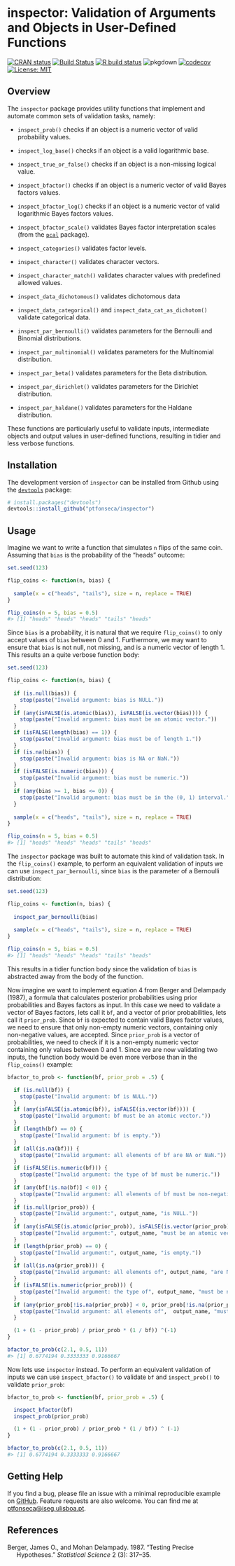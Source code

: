 
<!-- README.md is generated from README.Rmd. Please edit that file -->

# inspector: Validation of Arguments and Objects in User-Defined Functions

<!-- badges: start -->

[![CRAN
status](https://www.r-pkg.org/badges/version/inspector)](https://CRAN.R-project.org/package=inspector)
[![Build
Status](https://travis-ci.com/ptfonseca/inspector.svg?branch=master)](https://travis-ci.com/ptfonseca/inspector)
[![R build
status](https://github.com/ptfonseca/inspector/workflows/R-CMD-check/badge.svg)](https://github.com/ptfonseca/inspector/actions)
![pkgdown](https://github.com/ptfonseca/inspector/workflows/pkgdown/badge.svg)
[![codecov](https://codecov.io/gh/ptfonseca/inspector/branch/master/graph/badge.svg?branch=master&kill_cache=1)](https://codecov.io/gh/ptfonseca/inspector)
[![License:
MIT](https://img.shields.io/badge/License-MIT-brightgreen.svg)](https://opensource.org/licenses/MIT)
<!-- badges: end -->

## Overview

The `inspector` package provides utility functions that implement and
automate common sets of validation tasks, namely:

-   `inspect_prob()` checks if an object is a numeric vector of valid
    probability values.

-   `inspect_log_base()` checks if an object is a valid logarithmic
    base.

-   `inspect_true_or_false()` checks if an object is a non-missing
    logical value.

-   `inspect_bfactor()` checks if an object is a numeric vector of valid
    Bayes factors values.

-   `inspect_bfactor_log()` checks if an object is a numeric vector of
    valid logarithmic Bayes factors values.

-   `inspect_bfactor_scale()` validates Bayes factor interpretation
    scales (from the [`pcal`](https://ptfonseca.github.io/pcal/)
    package).

-   `inspect_categories()` validates factor levels.

-   `inspect_character()` validates character vectors.

-   `inspect_character_match()` validates character values with
    predefined allowed values.

-   `inspect_data_dichotomous()` validates dichotomous data

-   `inspect_data_categorical()` and `inspect_data_cat_as_dichotom()`
    validate categorical data.

-   `inspect_par_bernoulli()` validates parameters for the Bernoulli and
    Binomial distributions.

-   `inspect_par_multinomial()` validates parameters for the Multinomial
    distribution.

-   `inspect_par_beta()` validates parameters for the Beta distribution.

-   `inspect_par_dirichlet()` validates parameters for the Dirichlet
    distribution.

-   `inspect_par_haldane()` validates parameters for the Haldane
    distribution.

These functions are particularly useful to validate inputs, intermediate
objects and output values in user-defined functions, resulting in tidier
and less verbose functions.

## Installation

The development version of `inspector` can be installed from Github
using the [`devtools`](https://devtools.r-lib.org) package:

``` r
# install.packages("devtools")
devtools::install_github("ptfonseca/inspector")
```

## Usage

Imagine we want to write a function that simulates `n` flips of the same
coin. Assuming that `bias` is the probability of the “heads” outcome:

``` r
set.seed(123)

flip_coins <- function(n, bias) { 
  
  sample(x = c("heads", "tails"), size = n, replace = TRUE)
}

flip_coins(n = 5, bias = 0.5)
#> [1] "heads" "heads" "heads" "tails" "heads"
```

Since `bias` is a probability, it is natural that we require
`flip_coins()` to only accept values of `bias` between 0 and 1.
Furthermore, we may want to ensure that `bias` is not null, not missing,
and is a numeric vector of length 1. This results an a quite verbose
function body:

``` r
set.seed(123)

flip_coins <- function(n, bias) {
  
  if (is.null(bias)) {
    stop(paste("Invalid argument: bias is NULL."))
  }
  if (any(isFALSE(is.atomic(bias)), isFALSE(is.vector(bias)))) {
    stop(paste("Invalid argument: bias must be an atomic vector."))
  }
  if (isFALSE(length(bias) == 1)) {
    stop(paste("Invalid argument: bias must be of length 1."))
  }
  if (is.na(bias)) {
    stop(paste("Invalid argument: bias is NA or NaN."))
  }
  if (isFALSE(is.numeric(bias))) {
    stop(paste("Invalid argument: bias must be numeric."))
  }
  if (any(bias >= 1, bias <= 0)) {
    stop(paste("Invalid argument: bias must be in the (0, 1) interval."))
  }
  
  sample(x = c("heads", "tails"), size = n, replace = TRUE)
}

flip_coins(n = 5, bias = 0.5)
#> [1] "heads" "heads" "heads" "tails" "heads"
```

The `inspector` package was built to automate this kind of validation
task. In the `flip_coins()` example, to perform an equivalent validation
of inputs we can use `inspect_par_bernoulli`, since `bias` is the
parameter of a Bernoulli distribution:

``` r
set.seed(123)

flip_coins <- function(n, bias) {
  
  inspect_par_bernoulli(bias)
  
  sample(x = c("heads", "tails"), size = n, replace = TRUE)
}

flip_coins(n = 5, bias = 0.5)
#> [1] "heads" "heads" "heads" "tails" "heads"
```

This results in a tidier function body since the validation of `bias` is
abstracted away from the body of the function.

Now imagine we want to implement equation 4 from Berger and Delampady
(1987), a formula that calculates posterior probabilities using prior
probabilities and Bayes factors as input. In this case we need to
validate a vector of Bayes factors, lets call it `bf`, and a vector of
prior probabilities, lets call it `prior_prob`. Since `bf` is expected
to contain valid Bayes factor values, we need to ensure that only
non-empty numeric vectors, containing only non-negative values, are
accepted. Since `prior_prob` is a vector of probabilities, we need to
check if it is a non-empty numeric vector containing only values between
0 and 1. Since we are now validating two inputs, the function body would
be even more verbose than in the `flip_coins()` example:

``` r
bfactor_to_prob <- function(bf, prior_prob = .5) {

  if (is.null(bf)) {
    stop(paste("Invalid argument: bf is NULL."))
  }
  if (any(isFALSE(is.atomic(bf)), isFALSE(is.vector(bf)))) {
    stop(paste("Invalid argument: bf must be an atomic vector."))
  }
  if (length(bf) == 0) {
    stop(paste("Invalid argument: bf is empty."))
  }
  if (all(is.na(bf))) {
    stop(paste("Invalid argument: all elements of bf are NA or NaN."))
  }
  if (isFALSE(is.numeric(bf))) {
    stop(paste("Invalid argument: the type of bf must be numeric."))
  }
  if (any(bf[!is.na(bf)] < 0)) {
    stop(paste("Invalid argument: all elements of bf must be non-negative."))
  }
  if (is.null(prior_prob)) {
    stop(paste("Invalid argument:", output_name, "is NULL."))
  }
  if (any(isFALSE(is.atomic(prior_prob)), isFALSE(is.vector(prior_prob)))) {
    stop(paste("Invalid argument:", output_name, "must be an atomic vector."))
  }
  if (length(prior_prob) == 0) {
    stop(paste("Invalid argument:", output_name, "is empty."))
  }
  if (all(is.na(prior_prob))) {
    stop(paste("Invalid argument: all elements of", output_name, "are NA or NaN."))
  }
  if (isFALSE(is.numeric(prior_prob))) {
    stop(paste("Invalid argument: the type of", output_name, "must be numeric."))
  }
  if (any(prior_prob[!is.na(prior_prob)] < 0, prior_prob[!is.na(prior_prob)] > 1)) {
    stop(paste("Invalid argument: all elements of",  output_name, "must be in the [0, 1] interval."))
  }

  (1 + (1 - prior_prob) / prior_prob * (1 / bf)) ^(-1)
}

bfactor_to_prob(c(2.1, 0.5, 11))
#> [1] 0.6774194 0.3333333 0.9166667
```

Now lets use `inspector` instead. To perform an equivalent validation of
inputs we can use `inspect_bfactor()` to validate `bf` and
`inspect_prob()` to validate `prior_prob`:

``` r
bfactor_to_prob <- function(bf, prior_prob = .5) {

  inspect_bfactor(bf)
  inspect_prob(prior_prob)

  (1 + (1 - prior_prob) / prior_prob * (1 / bf)) ^ (-1)
}

bfactor_to_prob(c(2.1, 0.5, 11))
#> [1] 0.6774194 0.3333333 0.9166667
```

## Getting Help

If you find a bug, please file an issue with a minimal reproducible
example on [GitHub](https://github.com/ptfonseca/inspector/issues).
Feature requests are also welcome. You can find me at
<ptfonseca@iseg.ulisboa.pt>.

## References

<div id="refs" class="references csl-bib-body hanging-indent">

<div id="ref-bergerDelampady1987" class="csl-entry">

Berger, James O., and Mohan Delampady. 1987. “Testing Precise
Hypotheses.” *Statistical Science* 2 (3): 317–35.

</div>

</div>

